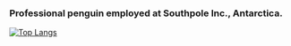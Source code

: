 ### Professional penguin employed at Southpole Inc., Antarctica.


[![Top Langs](https://github-readme-stats-bay-kappa-74.vercel.app/api/top-langs/?username=LeLoomi&exclude_repo=github-readme-stats&hide=html&layout=donut&theme=github_dark_dimmed)](https://github.com/anuraghazra/github-readme-stats)
